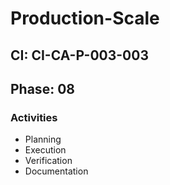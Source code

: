 # Production-Scale

## CI: CI-CA-P-003-003
## Phase: 08

### Activities
- Planning
- Execution
- Verification
- Documentation
